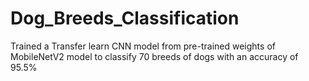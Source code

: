 # Dog_Breeds_Classification
Trained a Transfer learn CNN model from pre-trained weights of MobileNetV2 model to classify 70 breeds of dogs with an accuracy of 95.5%
